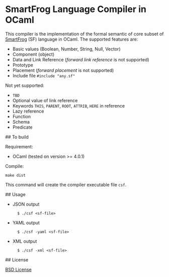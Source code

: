 # SmartFrog Language Compiler in OCaml

This compiler is the implementation of the formal semantic of core subset of [SmartFrog](http://smartfrog.org) (SF) language in OCaml. The supported features are:

- Basic values (Boolean, Number, String, Null, Vector)
- Component (object)
- Data and Link Reference (_forward link reference_ is not supported)
- Prototype
- Placement (_forward placement_ is not supported)
- Include file `#include "any.sf"`

Not yet supported:

- `TBD`
- Optional value of link reference
- Keywords `THIS`, `PARENT`, `ROOT`, `ATTRIB`, `HERE` in reference
- Lazy reference
- Function
- Schema
- Predicate


## To build

Requirement:

- OCaml (tested on version >= 4.0.1)

Compile:

	make dist

This command will create the compiler executable file `csf`.


## Usage

- JSON output

		$ ./csf <sf-file>

- YAML output
 
		$ ./csf -yaml <sf-file>

- XML output

		$ ./csf -xml <sf-file>


## License

[BSD License](https://raw.githubusercontent.com/herry13/smartfrog-lang/master/LICENSE)
